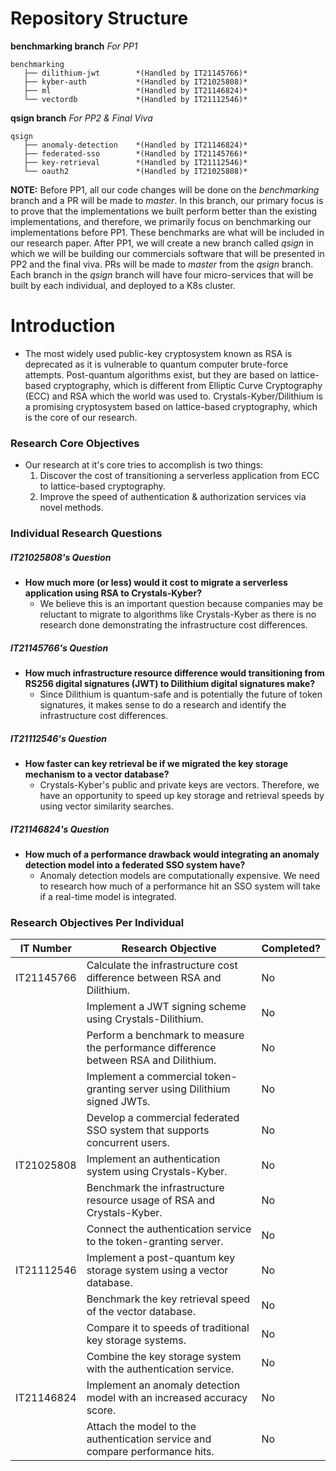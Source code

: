 # Repository Structure
**benchmarking branch**     *For PP1*
```
benchmarking
   ├── dilithium-jwt        *(Handled by IT21145766)*
   ├── kyber-auth           *(Handled by IT21025808)*
   ├── ml                   *(Handled by IT21146824)*
   └── vectordb             *(Handled by IT21112546)*
```

**qsign branch**            *For PP2 & Final Viva*
```
qsign
   ├── anomaly-detection    *(Handled by IT21146824)*
   ├── federated-sso        *(Handled by IT21145766)*
   ├── key-retrieval        *(Handled by IT21112546)*
   └── oauth2               *(Handled by IT21025808)*
```

**NOTE:** Before PP1, all our code changes will be done on the *benchmarking* branch and a PR will be made to *master*. In this branch, our primary focus is to prove that the implementations we built perform better than the existing implementations, and therefore, we primarily focus on benchmarking our implementations before PP1. These benchmarks are what will be included in our research paper.
After PP1, we will create a new branch called *qsign* in which we will be building our commercials software that will be presented in PP2 and the final viva. PRs will be made to *master* from the *qsign* branch.
Each branch in the *qsign* branch will have four micro-services that will be built by each individual, and deployed to a K8s cluster.

# Introduction
+ The most widely used public-key cryptosystem known as RSA is deprecated as it is vulnerable to quantum computer brute-force attempts. Post-quantum algorithms exist, but they are based on lattice-based cryptography, which is different from Elliptic Curve Cryptography (ECC) and RSA which the world was used to. Crystals-Kyber/Dilithium is a promising cryptosystem based on lattice-based cryptography, which is the core of our research.

### Research Core Objectives
+ Our research at it's core tries to accomplish is two things:
    1. Discover the cost of transitioning a serverless application from ECC to lattice-based cryptography.
    2. Improve the speed of authentication & authorization services via novel methods.

### Individual Research Questions
##### IT21025808's Question
+ **How much more (or less) would it cost to migrate a serverless application using RSA to Crystals-Kyber?**
    + We believe this is an important question because companies may be reluctant to migrate to algorithms like Crystals-Kyber as there is no research done demonstrating the infrastructure cost differences.

##### IT21145766's Question
+ **How much infrastructure resource difference would transitioning from RS256 digital signatures (JWT) to Dilithium digital signatures make?**
    + Since Dilithium is quantum-safe and is potentially the future of token signatures, it makes sense to do a research and identify the infrastructure cost differences.

##### IT21112546's Question
+ **How faster can key retrieval be if we migrated the key storage mechanism to a vector database?**
    + Crystals-Kyber's public and private keys are vectors. Therefore, we have an opportunity to speed up key storage and retrieval speeds by using vector similarity searches.

##### IT21146824's Question
+ **How much of a performance drawback would integrating an anomaly detection model into a federated SSO system have?**
    + Anomaly detection models are computationally expensive. We need to research how much of a performance hit an SSO system will take if a real-time model is integrated.

### Research Objectives Per Individual

| IT Number  | Research Objective | Completed? |
|------------|--------------------|------------|
| IT21145766 | Calculate the infrastructure cost difference between RSA and Dilithium. | No |
|            | Implement a JWT signing scheme using Crystals-Dilithium. | No |
|            | Perform a benchmark to measure the performance difference between RSA and Dilithium. | No |
|            | Implement a commercial token-granting server using Dilithium signed JWTs. | No |
|            | Develop a commercial federated SSO system that supports concurrent users. | No |
| IT21025808 | Implement an authentication system using Crystals-Kyber. | No |
|            | Benchmark the infrastructure resource usage of RSA and Crystals-Kyber. | No |
|            | Connect the authentication service to the token-granting server. | No |
| IT21112546 | Implement a post-quantum key storage system using a vector database. | No |
|            | Benchmark the key retrieval speed of the vector database. | No |
|            | Compare it to speeds of traditional key storage systems. | No |
|            | Combine the key storage system with the authentication service. | No |
| IT21146824 | Implement an anomaly detection model with an increased accuracy score. | No |
|            | Attach the model to the authentication service and compare performance hits. | No |
